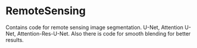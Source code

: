 # RemoteSensing
Contains code for remote sensing image segmentation. U-Net, Attention U-Net, Attention-Res-U-Net. Also there is code for smooth blending for better results.
